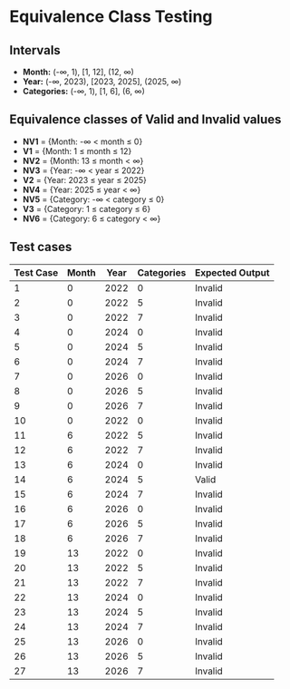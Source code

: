 # Equivalence Class Testing

## Intervals

- **Month:** (-∞, 1), [1, 12], (12, ∞)
- **Year:** (-∞, 2023), [2023, 2025], (2025, ∞)
- **Categories:** (-∞, 1), [1, 6], (6, ∞)

## Equivalence classes of Valid and Invalid values

- **NV1** = {Month: -∞ < month ≤ 0}
- **V1** = {Month: 1 ≤ month ≤ 12}
- **NV2** = {Month: 13 ≤ month < ∞}
- **NV3** = {Year: -∞ < year ≤ 2022}
- **V2** = {Year: 2023 ≤ year ≤ 2025}
- **NV4** = {Year: 2025 ≤ year < ∞}
- **NV5** = {Category: -∞ < category ≤ 0}
- **V3** = {Category: 1 ≤ category ≤ 6}
- **NV6** = {Category: 6 ≤ category < ∞}

## Test cases

| Test Case | Month | Year | Categories | Expected Output |
|-----------|-------|------|------------|-----------------|
| 1         | 0     | 2022 | 0          | Invalid         |
| 2         | 0     | 2022 | 5          | Invalid         |
| 3         | 0     | 2022 | 7          | Invalid         |
| 4         | 0     | 2024 | 0          | Invalid         |
| 5         | 0     | 2024 | 5          | Invalid         |
| 6         | 0     | 2024 | 7          | Invalid         |
| 7         | 0     | 2026 | 0          | Invalid         |
| 8         | 0     | 2026 | 5          | Invalid         |
| 9         | 0     | 2026 | 7          | Invalid         |
| 10        | 0     | 2022 | 0          | Invalid         |
| 11        | 6     | 2022 | 5          | Invalid         |
| 12        | 6     | 2022 | 7          | Invalid         |
| 13        | 6     | 2024 | 0          | Invalid         |
| 14        | 6     | 2024 | 5          | Valid           |
| 15        | 6     | 2024 | 7          | Invalid         |
| 16        | 6     | 2026 | 0          | Invalid         |
| 17        | 6     | 2026 | 5          | Invalid         |
| 18        | 6     | 2026 | 7          | Invalid         |
| 19        | 13    | 2022 | 0          | Invalid         |
| 20        | 13    | 2022 | 5          | Invalid         |
| 21        | 13    | 2022 | 7          | Invalid         |
| 22        | 13    | 2024 | 0          | Invalid         |
| 23        | 13    | 2024 | 5          | Invalid         |
| 24        | 13    | 2024 | 7          | Invalid         |
| 25        | 13    | 2026 | 0          | Invalid         |
| 26        | 13    | 2026 | 5          | Invalid         |
| 27        | 13    | 2026 | 7          | Invalid         |
